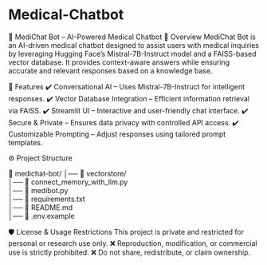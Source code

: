 # Medical-Chatbot

🏥 MediChat Bot – AI-Powered Medical Chatbot
📌 Overview
MediChat Bot is an AI-driven medical chatbot designed to assist users with medical inquiries by leveraging Hugging Face’s Mistral-7B-Instruct model and a FAISS-based vector database. It provides context-aware answers while ensuring accurate and relevant responses based on a knowledge base.

🚀 Features
✔️ Conversational AI – Uses Mistral-7B-Instruct for intelligent responses.
✔️ Vector Database Integration – Efficient information retrieval via FAISS.
✔️ Streamlit UI – Interactive and user-friendly chat interface.
✔️ Secure & Private – Ensures data privacy with controlled API access.
✔️ Customizable Prompting – Adjust responses using tailored prompt templates.


⚙️ Project Structure

📂 medichat-bot/
│── 📂 vectorstore/      
│── 📜 connect_memory_with_llm.py   
│── 📜 medibot.py         
│── 📜 requirements.txt   
│── 📜 README.md          
│── 📜 .env.example        

🛡️ License & Usage Restrictions
This project is private and restricted for personal or research use only.
❌ Reproduction, modification, or commercial use is strictly prohibited.
❌ Do not share, redistribute, or claim ownership.
